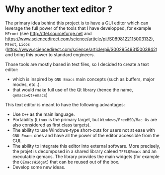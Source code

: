 # Why another text editor ?

The primary idea behind this project is to have a GUI editor which can
leverage the full power of the tools that I have developped, for example
`MFront` (see http://tfel.sourceforge.net and
https://www.sciencedirect.com/science/article/pii/S0898122115003132),
`MTest`, `Licos`
(https://www.sciencedirect.com/science/article/pii/S0029549315003842)
and bring this power to standard engineers.

Those tools are mostly based in text files, so I decided to create a
text editor:

- which is inspired by `GNU Emacs` main concepts (such as buffers, major
  modes, etc..).
- that would make full use of the Qt library (hence the name,
  `qemacs=Qt+emacs`)

This text editor is meant to have the following advantages:

- Use `C++` as the main language.
- Portability (`Linux` is the primary target, but `Windows/FreeBSD/Mac Os`
  are also considered as first class targets).
- The ability to use
  Windows-type short-cuts for users not at ease with `GNU Emacs` ones and
  have all the power of the editor accessible from the GUI.
- The ability to integrate this editor into external software. More
  precisely, the projet is decomposed in a shared library caleed
  `TFELQEmacs` and an executable qemacs. The library provides the main
  widgets (for example the `QEmacsWidget`) that can be reused out of the
  box.
- Develop some new ideas.
